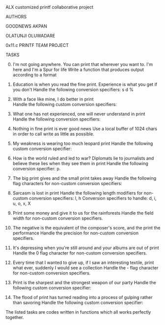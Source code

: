 ALX customized printf collaborative project

AUTHORS 

GOODNEWS AKPAN

OLATUNJI OLUWADARE

0x11.c PRINTF TEAM PROJECT


TASKS

                                                                                 
0. I'm not going anywhere. You can print that wherever you want to. I'm here and I'm a Spur for life
	Write a function that produces output according to a format

1. Education is when you read the fine print. Experience is what you get if you don't
	Handle the following conversion specifiers: s  d  %

2. With a face like mine, I do better in print                                      
	Handle the following custom conversion specifiers:

3. What one has not experienced, one will never understand in print                 
	Handle the following conversion specifiers:

4. Nothing in fine print is ever good news
	Use a local buffer of 1024 chars in order to call write as little as possible.

5. My weakness is wearing too much leopard print
	Handle the following custom conversion specifier:

6. How is the world ruled and led to war? Diplomats lie to journalists and believe these lies when they see them in print
	Handle the following conversion specifier: p.

7. The big print gives and the small print takes away
	Handle the following flag characters for non-custom conversion specifiers:

8. Sarcasm is lost in print
	Handle the following length modifiers for non-custom conversion specifiers: l, h
	Conversion specifiers to handle: d, i, u, o, x, X

9. Print some money and give it to us for the rainforests
	Handle the field width for non-custom conversion specifiers.

10. The negative is the equivalent of the composer's score, and the print the performance
	Handle the precision for non-custom conversion specifiers.

11. It's depressing when you're still around and your albums are out of print
	Handle the 0 flag character for non-custom conversion specifiers.

12. Every time that I wanted to give up, if I saw an interesting textile, print what ever, suddenly I would see a collection
	Handle the - flag character for non-custom conversion specifiers.

13. Print is the sharpest and the strongest weapon of our party
	Handle the following custom conversion specifier:

14. The flood of print has turned reading into a process of gulping rather than savoring
	Handle the following custom conversion specifier:

The listed tasks are codes written in functions which all works perfectly together.


































